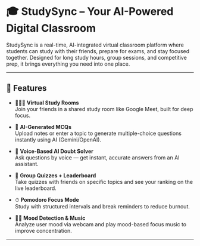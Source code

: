# 🎓 StudySync – Your AI-Powered Digital Classroom

StudySync is a real-time, AI-integrated virtual classroom platform where students can study with their friends, prepare for exams, and stay focused together. Designed for long study hours, group sessions, and competitive prep, it brings everything you need into one place.

---

## 🚀 Features

- 🧑‍🤝‍🧑 **Virtual Study Rooms**  
  Join your friends in a shared study room like Google Meet, built for deep focus.

- 🧠 **AI-Generated MCQs**  
  Upload notes or enter a topic to generate multiple-choice questions instantly using AI (Gemini/OpenAI).

- 🎤 **Voice-Based AI Doubt Solver**  
  Ask questions by voice — get instant, accurate answers from an AI assistant.

- 🧪 **Group Quizzes + Leaderboard**  
  Take quizzes with friends on specific topics and see your ranking on the live leaderboard.

- ⏱ **Pomodoro Focus Mode**  
  Study with structured intervals and break reminders to reduce burnout.

- 🧘‍♂️ **Mood Detection & Music**  
  Analyze user mood via webcam and play mood-based focus music to improve concentration.

---
